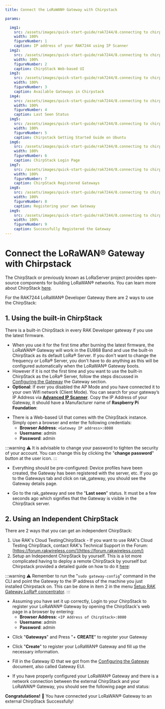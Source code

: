 ```yaml
---
title: Connect the LoRaWAN® Gateway with Chirpstack

params:

  img1:
    src: /assets/images/quick-start-guide/rak7244/8.connecting to chirpstack/advanced-ip-scanner.png
    width: 100%
    figureNumber: 1
    caption: IP address of your RAK7244 using IP Scanner
  img2:
    src: /assets/images/quick-start-guide/rak7244/8.connecting to chirpstack/chirpstack-ui.png
    width: 100%
    figureNumber: 2
    caption: ChirpStack Web-based UI
  img3:
    src: /assets/images/quick-start-guide/rak7244/8.connecting to chirpstack/gateways-in-chirpstack.jpg
    width: 100%
    figureNumber: 3
    caption: Available Gateways in Chirpstack
  img4:
    src: /assets/images/quick-start-guide/rak7244/8.connecting to chirpstack/chirpstack-last-seen.jpg
    width: 100%
    figureNumber: 4
    caption: Last Seen Status
  img5:
    src: /assets/images/quick-start-guide/rak7244/8.connecting to chirpstack/chirpstack-guide-ubuntu.png
    width: 100%
    figureNumber: 5
    caption: Chirpstack Getting Started Guide on Ubuntu
  img6:
    src: /assets/images/quick-start-guide/rak7244/8.connecting to chirpstack/chirpstack-login.png
    width: 100%
    figureNumber: 6
    caption: ChirpStack Login Page
  img7:
    src: /assets/images/quick-start-guide/rak7244/8.connecting to chirpstack/chirpstack-reg-gateway.png
    width: 100%
    figureNumber: 7
    caption: ChirpStack Registered Gateways
  img8:
    src: /assets/images/quick-start-guide/rak7244/8.connecting to chirpstack/reg-own-gateway.png
    width: 100%
    figureNumber: 8
    caption: Registering your own Gateway
  img9:
    src: /assets/images/quick-start-guide/rak7244/8.connecting to chirpstack/chirsptack-successful-register.png
    width: 100%
    figureNumber: 9
    caption: Successfully Registered the Gateway
---
```

# Connect the LoRaWAN® Gateway with Chirpstack

The ChirpStack or previously known as LoRaServer project provides open-source components for building LoRaWAN® networks. You can learn more about ChirpStack [here](https://www.chirpstack.io/).

For the RAK7244 LoRaWAN® Developer Gateway there are 2 ways to use the ChirpStack:

## 1. Using the built-in ChirpStack
There is a built-in ChirpStack in every RAK Developer gateway if you use the latest firmware.

* When you use it for the first time after burning the latest firmware, the LoRaWAN® Gateway will work in the EU868 Band and use the built-in ChirpStack as its default LoRa® Server. If you don't want to change the frequency or LoRa® Server, you don't have to do anything as this will be configured automatically when the LoRaWAN® Gateway boots.
* However if it is not the first time and you want to use the built-in ChirpStack as the LoRa® Server, follow the steps discussed in [Configuring the Gateway](configuring-the-gateway.md) the Gateway section.
* **Optional**: If ever you disabled the AP Mode and you have connected it to your own Wifi network (Client Mode). You can search for your gateway’s IP Address via [**Advanced IP Scanner**](https://www.advanced-ip-scanner.com/). Copy the IP Address of your Gateway, it should have a Manufacturer name of **Raspberry Pi Foundation**:

<rk-img :params="$page.frontmatter.params.img1" />

* There is a Web-based UI that comes with the ChirpStack instance. Simply open a browser and enter the following credentials:
    * **Browser Address**: `<Gateway IP address>:8080`
    * **Username**: admin
    * **Password**: admin

:::warning
:warning: It is advisable to change your password to tighten the security of your account. You can change this by clicking the "**change password**" button at the user icon.
:::

<rk-img :params="$page.frontmatter.params.img2" />

* Everything should be pre-configured: Device profiles have been created, the Gateway has been registered with the server, etc. If you go to the Gateways tab and click on rak_gateway, you should see the Gateway details page.

<rk-img :params="$page.frontmatter.params.img3" />

* Go to the rak_gateway and see the "**Last seen**" status. It must be a few seconds ago which signifies that the Gateway is visible in the ChirpStack server.

<rk-img :params="$page.frontmatter.params.img4" />

## 2. Using an Independent ChirpStack
There are 2 ways that you can get an independent ChirpStack:

1. Use RAK's Cloud TestingChirpStack - If you want to use RAK's Cloud Testing ChirpStack, contact RAK's Technical Support in the Forum: [https://forum.rakwireless.com/](https://forum.rakwireless.com/)
2. Setup an Independent ChirpStack by yourself.
This is a lot more complicated having to deploy a remote ChirpStack by yourself but Chirpstack provided a detailed guide on how to do it [here](https://www.chirpstack.io/guides/debian-ubuntu/):

<rk-img :params="$page.frontmatter.params.img5" />

:::warning
:warning: Remember to run the "`sudo gateway-config`" command in the CLI and point the Gateway to the IP address of the machine you just installed Chirpstack on. This can be done in item 2 in the menu [Setup RAK Gateway LoRa® concentrator](configuring-the-gateway.html#setup-rak-gateway-lora®-concentrator).
:::

* Assuming you have set it up correctly, Login to your ChirpStack to register your LoRaWAN® Gateway by opening the ChirpStack's web page in a browser by entering:
    * **Browser Address**: `<IP Address of ChirpStack>:8080`
    * **Username**: admin
    * **Password**: admin

<rk-img :params="$page.frontmatter.params.img6" />

* Click "**Gateways**" and Press "+ **CREATE**" to register your Gateway

<rk-img :params="$page.frontmatter.params.img7" />

* Click "**Create**" to register your LoRaWAN® Gateway and fill up the necessary information.

<rk-img :params="$page.frontmatter.params.img8" />

* Fill in the Gateway ID that we got from the [Configuring the Gateway](configuring-the-gateway.md) document, also called Gateway EUI.

* If you have properly configured your LoRaWAN® Gateway and there is a network connection between the external ChirpStack and your LoRaWAN® Gateway, you should see the following page and status:

<rk-img :params="$page.frontmatter.params.img9" />

**Congratulations!** :tada: You have connected your LoRaWAN® Gateway to an external ChirpStack Successfully!
